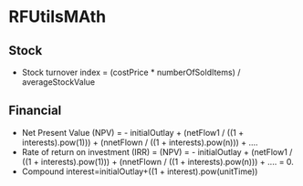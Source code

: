# RFUtilsMAth

## Stock

- Stock turnover index = (costPrice * numberOfSoldItems) / averageStockValue

## Financial 

- Net Present Value (NPV) = - initialOutlay + (netFlow1 / ((1 + interests).pow(1))) + (nnetFlown / ((1 + interests).pow(n))) + ....
- Rate of return on investment (IRR) = (NPV) = - initialOutlay + (netFlow1 / ((1 + interests).pow(1))) + (nnetFlown / ((1 + interests).pow(n))) + .... = 0. 
- Compound interest=initialOutlay+((1 + interest).pow(unitTime))
